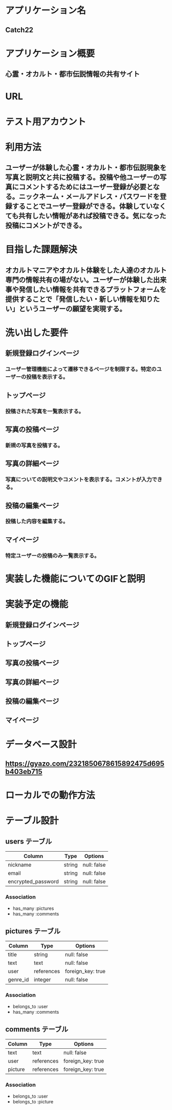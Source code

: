 # アプリケーション名
## Catch22
# アプリケーション概要
## 心霊・オカルト・都市伝説情報の共有サイト
# URL
# テスト用アカウント
# 利用方法
## ユーザーが体験した心霊・オカルト・都市伝説現象を写真と説明文と共に投稿する。投稿や他ユーザーの写真にコメントするためにはユーザー登録が必要となる。ニックネーム・メールアドレス・パスワードを登録することでユーザー登録ができる。体験していなくても共有したい情報があれば投稿できる。気になった投稿にコメントができる。
# 目指した課題解決
## オカルトマニアやオカルト体験をした人達のオカルト専門の情報共有の場がない。ユーザーが体験した出来事や発信したい情報を共有できるプラットフォームを提供することで「発信したい・新しい情報を知りたい」というユーザーの願望を実現する。
# 洗い出した要件
## 新規登録ログインページ
### ユーザー管理機能によって遷移できるページを制限する。特定のユーザーの投稿を表示する。
## トップページ
### 投稿された写真を一覧表示する。
## 写真の投稿ページ
### 新規の写真を投稿する。
## 写真の詳細ページ
### 写真についての説明文やコメントを表示する。コメントが入力できる。
## 投稿の編集ページ
### 投稿した内容を編集する。
## マイページ
### 特定ユーザーの投稿のみ一覧表示する。
# 実装した機能についてのGIFと説明
# 実装予定の機能
## 新規登録ログインページ
## トップページ
## 写真の投稿ページ
## 写真の詳細ページ
## 投稿の編集ページ
## マイページ
# データベース設計
## https://gyazo.com/2321850678615892475d695b403eb715
# ローカルでの動作方法
# テーブル設計
## users テーブル

| Column             | Type   | Options     |
| ------------------ | ------ | ----------- |
| nickname           | string | null: false |
| email              | string | null: false |
| encrypted_password | string | null: false |

### Association

- has_many :pictures
- has_many :comments

## pictures テーブル

| Column | Type   | Options     |
| ------ | ------ | ----------- |
| title  | string | null: false |
| text   | text   | null: false |
| user   | references | foreign_key: true |
| genre_id   | integer   | null: false |

### Association

- belongs_to :user
- has_many   :comments

## comments テーブル

| Column  | Type   | Options     |
| ------- | ------ | ----------- |
| text    | text   | null: false |
| user    | references | foreign_key: true |
| picture | references | foreign_key: true |

### Association

- belongs_to :user
- belongs_to :picture